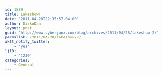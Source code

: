 ```yaml
---
id: 1589
title: Lakeshow!
date: '2011-04-28T22:35:57-04:00'
author: DizkoDan
layout: post
guid: 'http://www.cyberjunx.com/blog/archives/2011/04/28/lakeshow-2/'
permalink: /2011/04/28/lakeshow-2/
aktt_notify_twitter:
    - 'yes'
ljID:
    - '1230'
categories:
    - General
---
```


<div class="posterous_autopost"></div>